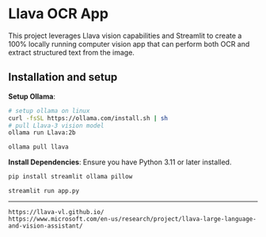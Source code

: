 
# Llava OCR App

This project leverages Llava vision capabilities and Streamlit to create a 100% locally running computer vision app that can perform both OCR and extract structured text from the image.

## Installation and setup

**Setup Ollama**:
   ```bash
   # setup ollama on linux 
   curl -fsSL https://ollama.com/install.sh | sh
   # pull Llava-3 vision model
   ollama run Llava:2b

   ollama pull llava
   ```

**Install Dependencies**:
   Ensure you have Python 3.11 or later installed.
   ```bash
   pip install streamlit ollama pillow
   ```

```
streamlit run app.py
```

---


```
https://llava-vl.github.io/
https://www.microsoft.com/en-us/research/project/llava-large-language-and-vision-assistant/
```